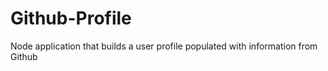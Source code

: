 # Github-Profile
Node application that builds a user profile populated with information from Github
